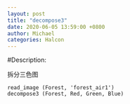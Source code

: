```yaml
---
layout: post
title: "decompose3"
date: 2020-06-05 13:59:00 +0800
author: Michael
categories: Halcon
---
```


#Description:

拆分三色图

	read_image (Forest, 'forest_air1')
	decompose3 (Forest, Red, Green, Blue)
